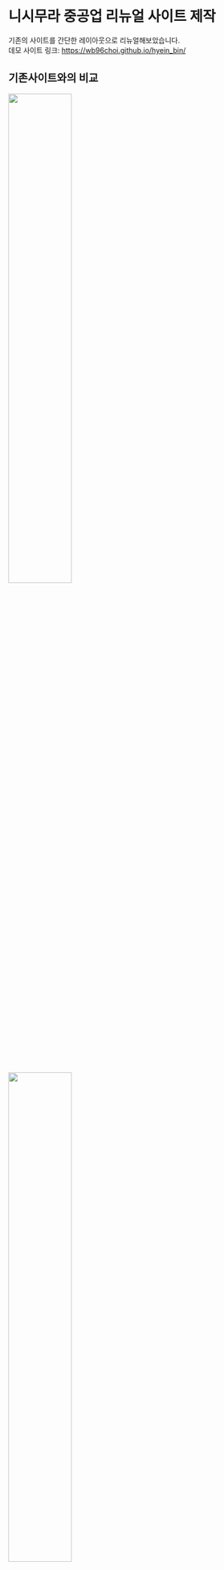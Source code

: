 # 니시무라 중공업 리뉴얼 사이트 제작

기존의 사이트를 간단한 레이아웃으로 리뉴얼해보았습니다.
<br>데모 사이트 링크: 
https://wb96choi.github.io/hyein_bin/


## 기존사이트와의 비교

<img width="50%" src="readme/before-pc.png">

<img width="50%" src="readme/after-pc.png">








-----------------------
참고 사이트: http://www.hyein.com/
    <br>    https://www.nishimura.co.jp/

